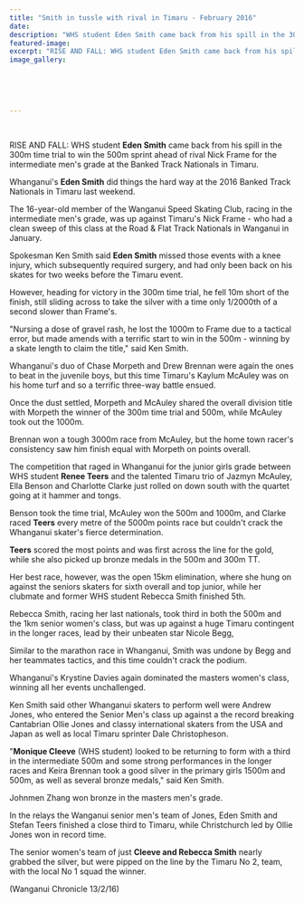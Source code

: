 ```yaml
---
title: "Smith in tussle with rival in Timaru - February 2016"
date: 
description: "WHS student Eden Smith came back from his spill in the 300m time trial to win the 500m sprint ahead of rival Nick Frame for the intermediate men's grade at the Banked Track Nationals in Timaru."
featured-image: 
excerpt: "RISE AND FALL: WHS student Eden Smith came back from his spill in the 300m time trial to win the 500m sprint ahead of rival Nick Frame for the intermediate men's grade at the Banked Track Nationals in Timaru, Wanganui Chronicle article on 13/2/16..."
image_gallery:
	
	
	
	
	
---
```


<p>&nbsp;</p>
<p>RISE AND FALL: WHS student <strong>Eden Smith</strong> came back from his spill in the 300m time trial to win the 500m sprint ahead of rival Nick Frame for the intermediate men's grade at the Banked Track Nationals in Timaru.</p>
<p>Whanganui's <strong>Eden Smith</strong> did things the hard way at the 2016 Banked Track Nationals in Timaru last weekend.</p>
<p>The 16-year-old member of the Wanganui Speed Skating Club, racing in the intermediate men's grade, was up against Timaru's Nick Frame - who had a clean sweep of this class at the Road &amp; Flat Track Nationals in Wanganui in January.</p>
<p>Spokesman Ken Smith said <strong>Eden Smith</strong> missed those events with a knee injury, which subsequently required surgery, and had only been back on his skates for two weeks before the Timaru event.</p>
<p>However, heading for victory in the 300m time trial, he fell 10m short of the finish, still sliding across to take the silver with a time only 1/2000th of a second slower than Frame's.</p>
<p>"Nursing a dose of gravel rash, he lost the 1000m to Frame due to a tactical error, but made amends with a terrific start to win in the 500m - winning by a skate length to claim the title," said Ken Smith.</p>
<p>Whanganui's duo of Chase Morpeth and Drew Brennan were again the ones to beat in the juvenile boys, but this time Timaru's Kaylum McAuley was on his home turf and so a terrific three-way battle ensued.</p>
<p>Once the dust settled, Morpeth and McAuley shared the overall division title with Morpeth the winner of the 300m time trial and 500m, while McAuley took out the 1000m.</p>
<p>Brennan won a tough 3000m race from McAuley, but the home town racer's consistency saw him finish equal with Morpeth on points overall.</p>
<p>The competition that raged in Whanganui for the junior girls grade between WHS student <strong>Renee Teers</strong> and the talented Timaru trio of Jazmyn McAuley, Ella Benson and Charlotte Clarke just rolled on down south with the quartet going at it hammer and tongs.</p>
<p>Benson took the time trial, McAuley won the 500m and 1000m, and Clarke raced <strong>Teers</strong> every metre of the 5000m points race but couldn't crack the Whanganui skater's fierce determination.</p>
<p><strong>Teers</strong> scored the most points and was first across the line for the gold, while she also picked up bronze medals in the 500m and 300m TT.</p>
<p>Her best race, however, was the open 15km elimination, where she hung on against the seniors skaters for sixth overall and top junior, while her clubmate and former WHS student Rebecca Smith finished 5th.</p>
<p>Rebecca Smith, racing her last nationals, took third in both the 500m and the 1km senior women's class, but was up against a huge Timaru contingent in the longer races, lead by their unbeaten star Nicole Begg,</p>
<p>Similar to the marathon race in Whanganui, Smith was undone by Begg and her teammates tactics, and this time couldn't crack the podium.</p>
<p>Whanganui's Krystine Davies again dominated the masters women's class, winning all her events unchallenged.</p>
<p>Ken Smith said other Whanganui skaters to perform well were Andrew Jones, who entered the Senior Men's class up against a the record breaking Cantabrian Ollie Jones and classy international skaters from the USA and Japan as well as local Timaru sprinter Dale Christopheson.</p>
<p>"<strong>Monique Cleeve</strong> <span>(WHS student)&nbsp;</span>looked to be returning to form with a third in the intermediate 500m and some strong performances in the longer races and Keira Brennan took a good silver in the primary girls 1500m and 500m, as well as several bronze medals," said Ken Smith.</p>
<p>Johnmen Zhang won bronze in the masters men's grade.</p>
<p>In the relays the Wanganui senior men's team of Jones, Eden Smith and Stefan Teers finished a close third to Timaru, while Christchurch led by Ollie Jones won in record time.</p>
<p>The senior women's team of just <strong>Cleeve and Rebecca Smith</strong> nearly grabbed the silver, but were pipped on the line by the Timaru No 2, team, with the local No 1 squad the winner.</p>
<p><span>(Wanganui Chronicle 13/2/16)</span></p>

